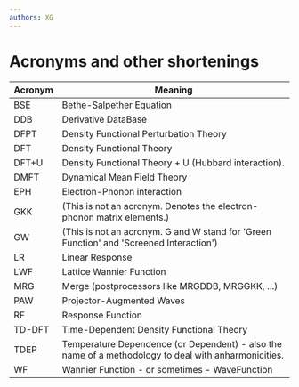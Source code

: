 ```yaml
---
authors: XG
---
```


# Acronyms and other shortenings

Acronym  | Meaning
-------- | -------
BSE      | Bethe-Salpether Equation
DDB      | Derivative DataBase
DFPT     | Density Functional Perturbation Theory
DFT      | Density Functional Theory
DFT+U    | Density Functional Theory + U (Hubbard interaction).
DMFT     | Dynamical Mean Field Theory
EPH      | Electron-Phonon interaction
GKK      | (This is not an acronym. Denotes the electron-phonon matrix elements.)  
GW       | (This is not an acronym. G and W stand for 'Green Function' and 'Screened Interaction')
LR       | Linear Response
LWF      | Lattice Wannier Function 
MRG      | Merge (postprocessors like MRGDDB, MRGGKK, ...)
PAW      | Projector-Augmented Waves
RF       | Response Function
TD-DFT   | Time-Dependent Density Functional Theory
TDEP     | Temperature Dependence (or Dependent) - also the name of a methodology to deal with anharmonicities.
WF       | Wannier Function  - or sometimes - WaveFunction 

